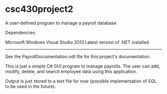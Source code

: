 csc430project2
==============

A user-defined program to manage a payroll database

Dependencies:

Microsoft Windows
Visual Studio 2013
Latest version of .NET installed

_______________________________________________________________________

See the PayrollDocumentation.odt file for this project's documentation.

This is just a simple C# GUI program to manage payrolls. The user can add, modify, delete, and search employee data using this application.

Output is just stored to a text file for now (possible implementation of SQL to be used in the future).
